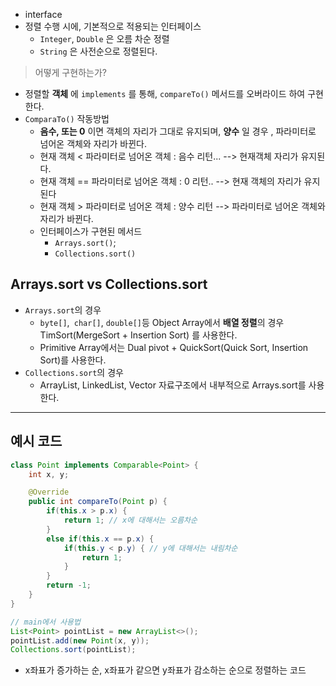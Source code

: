 - interface
- 정렬 수행 시에, 기본적으로 적용되는 인터페이스
	- `Integer`, `Double` 은 오름 차순 정렬
	- `String` 은 사전순으로 정렬된다.

> 어떻게 구현하는가?

- 정렬할 **객체** 에 `implements` 를 통해, `compareTo()` 메서드를 오버라이드 하여 구현한다.
- `ComparaTo()` 작동방법
    - **음수, 또는 0** 이면 객체의 자리가 그대로 유지되며, **양수** 일 경우 , 파라미터로 넘어온 객체와 자리가 바뀐다.
    - 현재 객체 < 파라미터로 넘어온 객체 : 음수 리턴... --> 현재객체 자리가 유지된다.
    - 현재 객체 == 파라미터로 넘어온 객체 : 0 리턴.. --> 현재 객체의 자리가 유지된다
    - 현재 객체 > 파라미터로 넘어온 객체 : 양수 리턴 --> 파라미터로 넘어온 객체와 자리가 바뀐다.
  - 인터페이스가 구현된 메서드
	  - `Arrays.sort()`;
	  - `Collections.sort()` 
## Arrays.sort vs Collections.sort

- `Arrays.sort`의 경우
	- `byte[]`,` char[]`, `double[]`등 Object Array에서 **배열 정렬**의 경우 TimSort(MergeSort + Insertion Sort) 를 사용한다.
	- Primitive Array에서는 Dual pivot + QuickSort(Quick Sort, Insertion Sort)를 사용한다.
- `Collections.sort`의 경우
	- ArrayList, LinkedList, Vector 자료구조에서 내부적으로 Arrays.sort를 사용한다.

---
## 예시 코드

```java
class Point implements Comparable<Point> {
    int x, y;

    @Override
    public int compareTo(Point p) {
        if(this.x > p.x) {
            return 1; // x에 대해서는 오름차순
        }
        else if(this.x == p.x) {
            if(this.y < p.y) { // y에 대해서는 내림차순
                return 1;
            }
        }
        return -1;
    }
}

// main에서 사용법
List<Point> pointList = new ArrayList<>();
pointList.add(new Point(x, y));
Collections.sort(pointList);
```

- x좌표가 증가하는 순, x좌표가 같으면 y좌표가 감소하는 순으로 정렬하는 코드